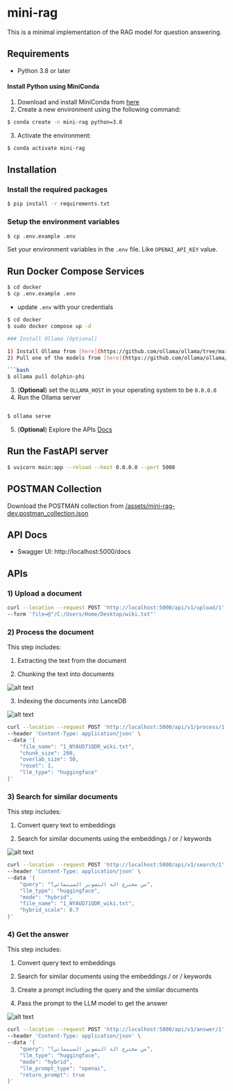 # mini-rag

This is a minimal implementation of the RAG model for question answering.

## Requirements

- Python 3.8 or later

#### Install Python using MiniConda

1) Download and install MiniConda from [here](https://docs.anaconda.com/free/miniconda/#quick-command-line-install)
2) Create a new environment using the following command:
```bash
$ conda create -n mini-rag python=3.8
```
3) Activate the environment:
```bash
$ conda activate mini-rag
```

## Installation

### Install the required packages

```bash
$ pip install -r requirements.txt
```

### Setup the environment variables

```bash
$ cp .env.example .env
```

Set your environment variables in the `.env` file. Like `OPENAI_API_KEY` value.

## Run Docker Compose Services

```bash
$ cd docker
$ cp .env.example .env
```

- update `.env` with your credentials



```bash
$ cd docker
$ sudo docker compose up -d

### Install Ollama (Optional)

1) Install Ollama from [here](https://github.com/ollama/ollama/tree/main#ollama)
2) Pull one of the models from [here](https://github.com/ollama/ollama/tree/main#model-library)

```bash
$ ollama pull dolphin-phi
```

3) (**Optional**) set the `OLLAMA_HOST` in your operating system to be `0.0.0.0`
4) Run the Ollama server 

```bash

$ ollama serve

```

5) (**Optional**) Explore the APIs [Docs](https://github.com/ollama/ollama/blob/main/docs/api.md)


## Run the FastAPI server

```bash
$ uvicorn main:app --reload --host 0.0.0.0 --port 5000
```

## POSTMAN Collection

Download the POSTMAN collection from [/assets/mini-rag-dev.postman_collection.json](/assets/mini-rag-dev.postman_collection.json)

## API Docs

- Swagger UI: http://localhost:5000/docs

## APIs

### 1) Upload a document

```bash
curl --location --request POST 'http://localhost:5000/api/v1/upload/1' \
--form 'file=@"/C:/Users/Home/Desktop/wiki.txt"'
```

### 2) Process the document

This step includes:
1) Extracting the text from the document
   
2) Chunking the text into documents

![alt text](assets/images/1.png)

3) Indexing the documents into LanceDB
   
![alt text](assets/images/2.png)

```bash
curl --location --request POST 'http://localhost:5000/api/v1/process/1' \
--header 'Content-Type: application/json' \
--data '{
    "file_name": "1_NYAUD71QDR_wiki.txt",
    "chunk_size": 200,
    "overlab_size": 50,
    "reset": 1,
    "llm_type": "huggingface"
}'
```

### 3) Search for similar documents

This step includes:
1) Convert query text to embeddings
   
2) Search for similar documents using the embeddings / or / keywords

![alt text](assets/images/3.png)

```bash
curl --location --request POST 'http://localhost:5000/api/v1/search/1' \
--header 'Content-Type: application/json' \
--data '{
    "query": "من مخترع الة التصوير السينمائي؟",
    "llm_type": "huggingface",
    "mode": "hybrid",
    "file_name": "1_NYAUD71QDR_wiki.txt",
    "hybrid_scale": 0.7
}'
```

### 4) Get the answer
This step includes:
1) Convert query text to embeddings
   
2) Search for similar documents using the embeddings / or / keywords
   
3) Create a prompt including the query and the similar documents
   
4) Pass the prompt to the LLM model to get the answer
   
![alt text](assets/images/4.png)

```bash
curl --location --request POST 'http://localhost:5000/api/v1/answer/1' \
--header 'Content-Type: application/json' \
--data '{
    "query": "من مخترع الة التصوير السينمائي؟",
    "llm_type": "huggingface", 
    "mode": "hybrid", 
    "llm_prompt_type": "openai", 
    "return_prompt": true
}'
```